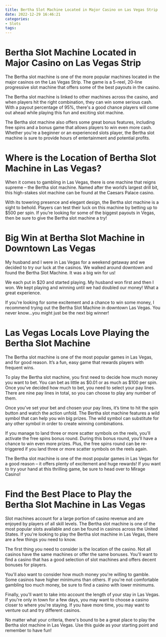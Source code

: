 ```yaml
---
title: Bertha Slot Machine Located in Major Casino on Las Vegas Strip
date: 2022-12-29 16:46:21
categories:
- Slots
tags:
---
```



#  Bertha Slot Machine Located in Major Casino on Las Vegas Strip

The Bertha slot machine is one of the more popular machines located in the major casinos on the Las Vegas Strip. The game is a 5-reel, 20-line progressive slot machine that offers some of the best payouts in the casino.

The Bertha slot machine is linked to other machines across the casino, and when players hit the right combination, they can win some serious cash. With a payout percentage of 95%, there's a good chance players will come out ahead while playing this fun and exciting slot machine.

The Bertha slot machine also offers some great bonus features, including free spins and a bonus game that allows players to win even more cash. Whether you're a beginner or an experienced slots player, the Bertha slot machine is sure to provide hours of entertainment and potential profits.

#  Where is the Location of Bertha Slot Machine in Las Vegas?

When it comes to gambling in Las Vegas, there is one machine that reigns supreme – the Bertha slot machine. Named after the world’s largest drill bit, this high-stakes slot machine can be found at the Caesars Palace casino.

With its towering presence and elegant design, the Bertha slot machine is a sight to behold. Players can test their luck on this machine by betting up to $500 per spin. If you’re looking for some of the biggest payouts in Vegas, then be sure to give the Bertha slot machine a try!

#  Big Win at Bertha Slot Machine in Downtown Las Vegas

My husband and I were in Las Vegas for a weekend getaway and we decided to try our luck at the casinos. We walked around downtown and found the Bertha Slot Machine. It was a big win for us!

We each put in $20 and started playing. My husband won first and then I won. We kept playing and winning until we had doubled our money! What a great experience.

If you're looking for some excitement and a chance to win some money, I recommend trying out the Bertha Slot Machine in downtown Las Vegas. You never know...you might just be the next big winner!

#  Las Vegas Locals Love Playing the Bertha Slot Machine

The Bertha slot machine is one of the most popular games in Las Vegas, and for good reason. It’s a fun, easy game that rewards players with frequent wins.

To play the Bertha slot machine, you first need to decide how much money you want to bet. You can bet as little as $0.01 or as much as $100 per spin. Once you’ve decided how much to bet, you need to select your pay lines. There are nine pay lines in total, so you can choose to play any number of them.

Once you’ve set your bet and chosen your pay lines, it’s time to hit the spin button and watch the action unfold. The Bertha slot machine features a wild symbol that can help you win big prizes. The wild symbol can substitute for any other symbol in order to create winning combinations.

If you manage to land three or more scatter symbols on the reels, you’ll activate the free spins bonus round. During this bonus round, you’ll have a chance to win even more prizes. Plus, the free spins round can be re-triggered if you land three or more scatter symbols on the reels again.

The Bertha slot machine is one of the most popular games in Las Vegas for a good reason – it offers plenty of excitement and huge rewards! If you want to try your hand at this thrilling game, be sure to head over to Mirage Casino!

#  Find the Best Place to Play the Bertha Slot Machine in Las Vegas

Slot machines account for a large portion of casino revenue and are enjoyed by players of all skill levels. The Bertha slot machine is one of the most popular slots available and can be found in casinos across the United States. If you're looking to play the Bertha slot machine in Las Vegas, there are a few things you need to know.

The first thing you need to consider is the location of the casino. Not all casinos have the same machines or offer the same bonuses. You'll want to find a casino that has a good selection of slot machines and offers decent bonuses for players.

You'll also want to consider how much money you're willing to gamble. Some casinos have higher minimums than others. If you're not comfortable gambling too much money, be sure to find a casino with lower minimums.

Finally, you'll want to take into account the length of your stay in Las Vegas. If you're only in town for a few days, you may want to choose a casino closer to where you're staying. If you have more time, you may want to venture out and try different casinos.

No matter what your criteria, there's bound to be a great place to play the Bertha slot machine in Las Vegas. Use this guide as your starting point and remember to have fun!